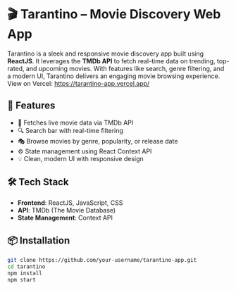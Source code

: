 # 🎬 Tarantino – Movie Discovery Web App

Tarantino is a sleek and responsive movie discovery app built using **ReactJS**. It leverages the **TMDb API** to fetch real-time data on trending, top-rated, and upcoming movies. With features like search, genre filtering, and a modern UI, Tarantino delivers an engaging movie browsing experience.
View on Vercel: 
https://tarantino-app.vercel.app/

## 🚀 Features

- 🎥 Fetches live movie data via TMDb API
- 🔍 Search bar with real-time filtering
- 🎭 Browse movies by genre, popularity, or release date
- ⚙️ State management using React Context API
- 💡 Clean, modern UI with responsive design

## 🛠️ Tech Stack

- **Frontend**: ReactJS, JavaScript, CSS
- **API**: TMDb (The Movie Database)
- **State Management**: Context API

## 📦 Installation

```bash
git clone https://github.com/your-username/tarantino-app.git
cd tarantino
npm install
npm start

